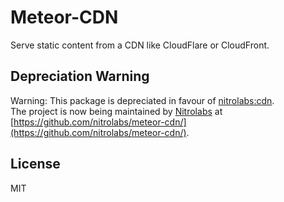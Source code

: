 # Meteor-CDN

Serve static content from a CDN like CloudFlare or CloudFront.

## Depreciation Warning
Warning: This package is depreciated in favour of [nitrolabs:cdn](https://atmospherejs.com/nitrolabs/cdn).<br>
The project is now being maintained by [Nitrolabs](http://www.nitrolabs.com) at [https://github.com/nitrolabs/meteor-cdn/](https://github.com/nitrolabs/meteor-cdn/).

License
----

MIT
